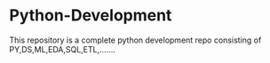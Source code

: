 # Python-Development
This repository is a complete python development repo consisting of PY,DS,ML,EDA,SQL,ETL,.......
